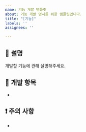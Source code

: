 ```yaml
---
name: 기능 개발 템플릿
about: 기능 개발 명시를 위한 템플릿입니다.
title: "[기능]"
labels: ''
assignees: ''

---
```


## 🧾 설명
개발할 기능에 관해 설명해주세요.

## 📝 개발 항목
- 

##  ❗ 주의 사항
-
